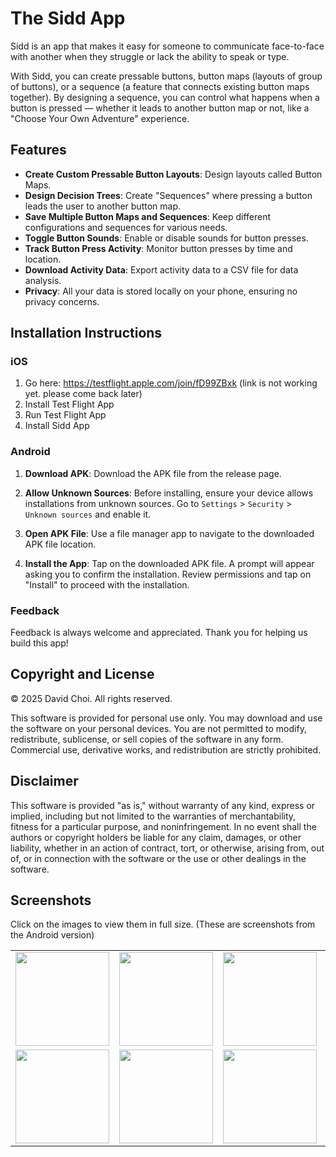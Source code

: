 # The Sidd App

Sidd is an app that makes it easy for someone to communicate face-to-face with another when they struggle or lack the ability to speak or type.

With Sidd, you can create pressable buttons, button maps (layouts of group of buttons), or a sequence (a feature that connects existing button maps together).  By designing a sequence, you can control what happens when a button is pressed — whether it leads to another button map or not, like a "Choose Your Own Adventure" experience.

## Features

- **Create Custom Pressable Button Layouts**: Design layouts called Button Maps.
- **Design Decision Trees**: Create "Sequences" where pressing a button leads the user to another button map.
- **Save Multiple Button Maps and Sequences**: Keep different configurations and sequences for various needs.
- **Toggle Button Sounds**: Enable or disable sounds for button presses.
- **Track Button Press Activity**: Monitor button presses by time and location.
- **Download Activity Data**: Export activity data to a CSV file for data analysis.
- **Privacy**: All your data is stored locally on your phone, ensuring no privacy concerns.

## Installation Instructions

### iOS

1. Go here: https://testflight.apple.com/join/fD99ZBxk (link is not working yet.  please come back later)
2. Install Test Flight App
3. Run Test Flight App
4. Install Sidd App

### Android

1. **Download APK**: Download the APK file from the release page.

2. **Allow Unknown Sources**: Before installing, ensure your device allows installations from unknown sources. Go to `Settings` > `Security` > `Unknown sources` and enable it.

3. **Open APK File**: Use a file manager app to navigate to the downloaded APK file location.

4. **Install the App**: Tap on the downloaded APK file. A prompt will appear asking you to confirm the installation. Review permissions and tap on "Install" to proceed with the installation.
   
###  Feedback

Feedback is always welcome and appreciated.  Thank you for helping us build this app!


## Copyright and License

© 2025 David Choi. All rights reserved.

This software is provided for personal use only. You may download and use the software on your personal devices. You are not permitted to modify, redistribute, sublicense, or sell copies of the software in any form. Commercial use, derivative works, and redistribution are strictly prohibited.

## Disclaimer

This software is provided "as is," without warranty of any kind, express or implied, including but not limited to the warranties of merchantability, fitness for a particular purpose, and noninfringement. In no event shall the authors or copyright holders be liable for any claim, damages, or other liability, whether in an action of contract, tort, or otherwise, arising from, out of, or in connection with the software or the use or other dealings in the software.

## Screenshots

Click on the images to view them in full size.  (These are screenshots from the Android version)

<div align="center">
  <table>
    <tr>
      <td>
        <a href="https://github.com/notwopr/siddapp/assets/21273266/2cc80b99-1ed0-4cac-8bae-37150a2c6b06">
          <img src="https://github.com/notwopr/siddapp/assets/21273266/2cc80b99-1ed0-4cac-8bae-37150a2c6b06" width="150" />
        </a>
      </td>
      <td>
        <a href="https://github.com/notwopr/siddapp/assets/21273266/e7d8483a-8971-4a35-aa0d-7a45d196f75a">
          <img src="https://github.com/notwopr/siddapp/assets/21273266/e7d8483a-8971-4a35-aa0d-7a45d196f75a" width="150" />
        </a>
      </td>
      <td>
        <a href="https://github.com/notwopr/siddapp/assets/21273266/a261a772-e95f-48a2-a4ec-d00fdb895c78">
          <img src="https://github.com/notwopr/siddapp/assets/21273266/a261a772-e95f-48a2-a4ec-d00fdb895c78" width="150" />
        </a>
      </td>
      <td>
        <a href="https://github.com/notwopr/siddapp/assets/21273266/3cb849b7-f64e-48b2-970d-cb00e319fecb">
          <img src="https://github.com/notwopr/siddapp/assets/21273266/3cb849b7-f64e-48b2-970d-cb00e319fecb" width="150" />
        </a>
      </td>
    </tr>
    <tr>
      <td>
        <a href="https://github.com/notwopr/siddapp/assets/21273266/88a428a9-25ad-4ce0-9559-3bf655943cf0">
          <img src="https://github.com/notwopr/siddapp/assets/21273266/88a428a9-25ad-4ce0-9559-3bf655943cf0" width="150" />
        </a>
      </td>
      <td>
        <a href="https://github.com/notwopr/siddapp/assets/21273266/2cfe123e-188b-440c-8528-9fc9b4691267">
          <img src="https://github.com/notwopr/siddapp/assets/21273266/2cfe123e-188b-440c-8528-9fc9b4691267" width="150" />
        </a>
      </td>
      <td>
        <a href="https://github.com/notwopr/siddapp/assets/21273266/95bcb0b1-c165-4d2c-850e-b2c5ad29dee6">
          <img src="https://github.com/notwopr/siddapp/assets/21273266/95bcb0b1-c165-4d2c-850e-b2c5ad29dee6" width="150" />
        </a>
      </td>
    </tr>
  </table>
</div>
